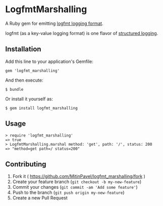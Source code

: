 # LogfmtMarshalling

A Ruby gem for emitting [logfmt logging format](https://brandur.org/logfmt).

logfmt (as a key-value logging format) is one flavor of [structured logging](http://gregoryszorc.com/blog/category/logging/).

## Installation

Add this line to your application's Gemfile:

    gem 'logfmt_marshalling'

And then execute:

    $ bundle

Or install it yourself as:

    $ gem install logfmt_marshalling

## Usage

```
> require 'logfmt_marshalling'
=> true
> LogfmtMarshalling.marshal method: 'get', path: '/', status: 200
=> "method=get path=/ status=200"
```

## Contributing

1. Fork it ( https://github.com/MitinPavel/logfmt_marshalling/fork )
2. Create your feature branch (`git checkout -b my-new-feature`)
3. Commit your changes (`git commit -am 'Add some feature'`)
4. Push to the branch (`git push origin my-new-feature`)
5. Create a new Pull Request
